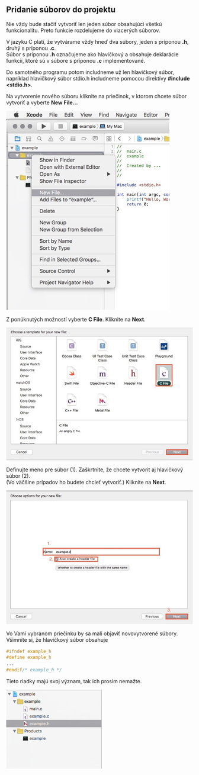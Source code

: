 ## Pridanie súborov do projektu

Nie vždy bude stačiť vytvoriť len jeden súbor obsahujúci všetkú funkcionalitu. Preto funkcie rozdelujeme do viacerých súborov.

V jazyku C platí, že vytvárame vždy hneď dva súbory, jeden s príponou **.h**, druhý s príponou **.c**.   
Súbor s príponou **.h** označujeme ako hlavičkový a obsahuje deklarácie funkcií, ktoré sú v súbore s príponou **.c** implementované.

Do samotného programu potom includneme už len hlavičkový súbor, napríklad hlavičkový súbor stdio.h includneme pomocou direktívy **\#include &lt;stdio.h&gt;**.

Na vytvorenie nového súboru kliknite na priečinok, v ktorom chcete súbor vytvoriť a vyberte **New File...**

![](../assets/Xcode_create0.jpg)

Z ponúknutých možností vyberte **C File**. Kliknite na **Next**.

![](../assets/Xcode_create1.jpg)

Definujte meno pre súbor \(1\). Zaškrtnite, že chcete vytvorit aj hlavičkový súbor \(2\).  
\(Vo väčšine prípadov ho budete chcieť vytvoriť.\) Kliknite na **Next**.

![](../assets/Xcode_create2.jpg)

Vo Vami vybranom priečinku by sa mali objaviť novovytvorené súbory. Všimnite si, že hlavičkový súbor obsahuje

```c
#ifndef example_h
#define example_h
...
#endif/* example_h */
```

Tieto riadky majú svoj význam, tak ich prosím nemažte.

![](../assets/Xcode_create3.png)

